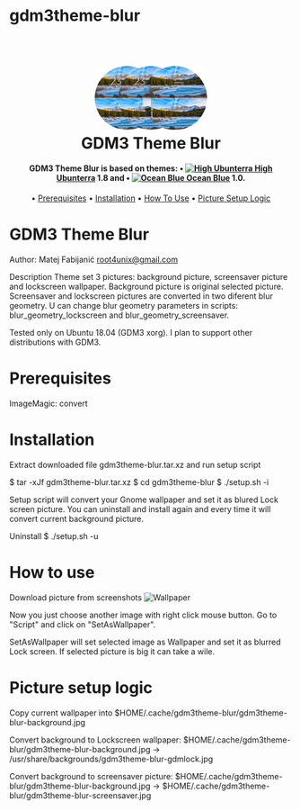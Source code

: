 # gdm3theme-blur

<h1 align="center">
  <br>
  <a href="http://www.github.com/mfabijanic/gdm3theme-blur">
  <img src="https://raw.githubusercontent.com/mfabijanic/mfabijanic.github.io/master/gdm3theme-blur/gdm3theme-blur-01.png" alt="GDM3 Theme Blur" width="200"></a>
  <br>
  GDM3 Theme Blur
  <br>
</h1>

<h4 align="center">
GDM3 Theme Blur is based on themes:
  • <a href="https://www.gnome-look.org/p/1207015/" target="_blank">
  <img src="https://cn.opendesktop.org/cache/85x85-crop/img/0/8/7/0/6e0977f47f85823d318d11d5eac795aaf55e.png"
  alt="High Ubunterra">
  High Ubunterra</a> 1.8 and
  • <a href="https://www.opendesktop.org/p/1241489/" target="_blank">
  <img src="https://cn.opendesktop.org/cache/85x85-crop/img/f/2/f/0/387a128dcff69e8d49716644f271232a2b40.png"
  alt="Ocean Blue">
  Ocean Blue</a> 1.0.
</h4>

<p align="center">
  • <a href="#prerequisites">Prerequisites</a>
  • <a href="#installation">Installation</a>
  • <a href="#how-to-use">How To Use</a>
  • <a href="#picture-setup-logic">Picture Setup Logic</a>
</p>



# GDM3 Theme Blur


Author:  Matej Fabijanić <root4unix@gmail.com>


Description
Theme set 3 pictures: background picture, screensaver picture and lockscreen
wallpaper.
Background picture is original selected picture. Screensaver and lockscreen
pictures are converted in two diferent blur geometry. U can change blur
geometry parameters in scripts: blur_geometry_lockscreen and
blur_geometry_screensaver.

Tested only on Ubuntu 18.04 (GDM3 xorg). I plan to support other
distributions with GDM3.



# <a name="#prerequisites">Prerequisites</a>

ImageMagic: convert



# <a name="#installation">Installation</a>


Extract downloaded file gdm3theme-blur.tar.xz and run setup script

  $ tar -xJf gdm3theme-blur.tar.xz
  $ cd gdm3theme-blur
  $ ./setup.sh -i

Setup script will convert your Gnome wallpaper and set it as blured Lock
screen picture. You can uninstall and install again and every time it will
convert current background picture.


Uninstall
  $ ./setup.sh -u


# <a name="#how-to-use">How to use</a>


Download picture from screenshots
![Wallpaper](http://matej-fabijanic.from.hr/files/2018/11/wallfab.jpg "Default Theme Wallpaper")


Now you just choose another image with right click mouse button. Go to
"Script" and click on "SetAsWallpaper".

SetAsWallpaper will set selected image as Wallpaper and set it as blurred Lock
screen. If selected picture is big it can take a wile.



# <a name="#picture-setup-logic">Picture setup logic</a>

Copy current wallpaper into
$HOME/.cache/gdm3theme-blur/gdm3theme-blur-background.jpg

Convert background to Lockscreen wallpaper:
$HOME/.cache/gdm3theme-blur/gdm3theme-blur-background.jpg ->
/usr/share/backgrounds/gdm3theme-blur-gdmlock.jpg

Convert background to screensaver picture:
$HOME/.cache/gdm3theme-blur/gdm3theme-blur-background.jpg ->
$HOME/.cache/gdm3theme-blur/gdm3theme-blur-screensaver.jpg


